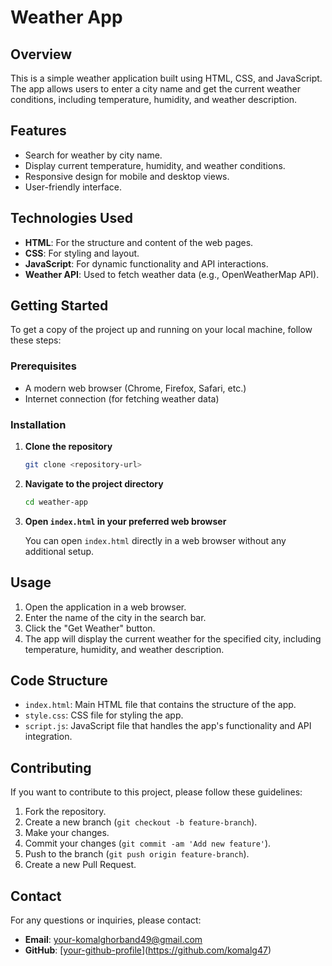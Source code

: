 
# Weather App

## Overview

This is a simple weather application built using HTML, CSS, and JavaScript. The app allows users to enter a city name and get the current weather conditions, including temperature, humidity, and weather description.

## Features

- Search for weather by city name.
- Display current temperature, humidity, and weather conditions.
- Responsive design for mobile and desktop views.
- User-friendly interface.

## Technologies Used

- **HTML**: For the structure and content of the web pages.
- **CSS**: For styling and layout.
- **JavaScript**: For dynamic functionality and API interactions.
- **Weather API**: Used to fetch weather data (e.g., OpenWeatherMap API).

## Getting Started

To get a copy of the project up and running on your local machine, follow these steps:

### Prerequisites

- A modern web browser (Chrome, Firefox, Safari, etc.)
- Internet connection (for fetching weather data)

### Installation

1. **Clone the repository**

   ```bash
   git clone <repository-url>
   ```

2. **Navigate to the project directory**

   ```bash
   cd weather-app
   ```

3. **Open `index.html` in your preferred web browser**

   You can open `index.html` directly in a web browser without any additional setup.

## Usage

1. Open the application in a web browser.
2. Enter the name of the city in the search bar.
3. Click the "Get Weather" button.
4. The app will display the current weather for the specified city, including temperature, humidity, and weather description.


## Code Structure

- `index.html`: Main HTML file that contains the structure of the app.
- `style.css`: CSS file for styling the app.
- `script.js`: JavaScript file that handles the app's functionality and API integration.

## Contributing

If you want to contribute to this project, please follow these guidelines:

1. Fork the repository.
2. Create a new branch (`git checkout -b feature-branch`).
3. Make your changes.
4. Commit your changes (`git commit -am 'Add new feature'`).
5. Push to the branch (`git push origin feature-branch`).
6. Create a new Pull Request.

## Contact

For any questions or inquiries, please contact:

- **Email**: your-komalghorband49@gmail.com
- **GitHub**: [[your-github-profile](https://github.com/your-profile)](https://github.com/komalg47)

